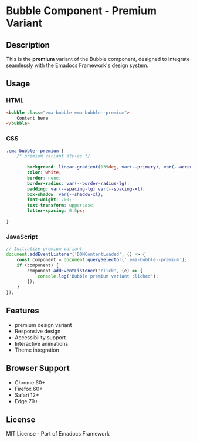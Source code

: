 # Bubble Component - Premium Variant

## Description
This is the **premium** variant of the Bubble component, designed to integrate seamlessly with the Emadocs Framework's design system.

## Usage

### HTML
```html
<bubble class="ema-bubble ema-bubble--premium">
    Content here
</bubble>
```

### CSS
```css
.ema-bubble--premium {
    /* premium variant styles */
    
        background: linear-gradient(135deg, var(--primary), var(--accent));
        color: white;
        border: none;
        border-radius: var(--border-radius-lg);
        padding: var(--spacing-lg) var(--spacing-xl);
        box-shadow: var(--shadow-xl);
        font-weight: 700;
        text-transform: uppercase;
        letter-spacing: 0.5px;
    
}
```

### JavaScript
```javascript
// Initialize premium variant
document.addEventListener('DOMContentLoaded', () => {
    const component = document.querySelector('.ema-bubble--premium');
    if (component) {
        component.addEventListener('click', (e) => {
            console.log('Bubble premium variant clicked');
        });
    }
});
```

## Features
- premium design variant
- Responsive design
- Accessibility support
- Interactive animations
- Theme integration

## Browser Support
- Chrome 60+
- Firefox 60+
- Safari 12+
- Edge 79+

## License
MIT License - Part of Emadocs Framework
